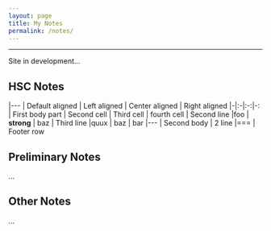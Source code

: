 ```yaml
---
layout: page
title: My Notes
permalink: /notes/
---
```

<hr>

Site in development...

## HSC Notes
|---
| Default aligned | Left aligned | Center aligned | Right aligned
|-|:-|:-:|-:
| First body part | Second cell | Third cell | fourth cell
| Second line |foo | **strong** | baz
| Third line |quux | baz | bar
|---
| Second body
| 2 line
|===
| Footer row

## Preliminary Notes
...

## Other Notes
...

